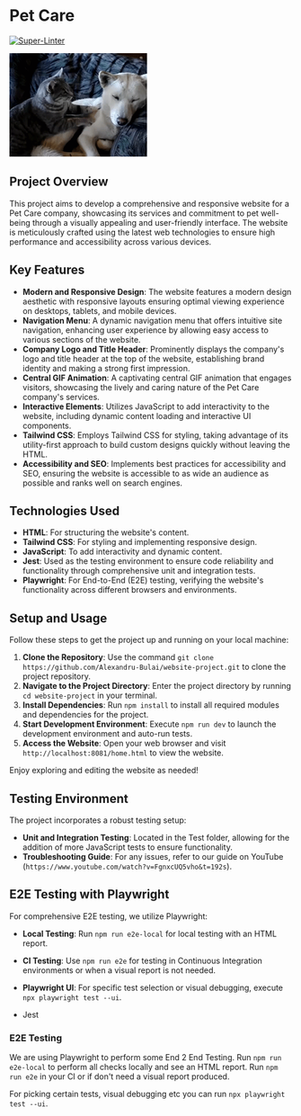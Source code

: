 # Pet Care

[![Super-Linter](https://github.com/<OWNER>/<REPOSITORY>/actions/workflows/<WORKFLOW_FILE_NAME>/badge.svg)](https://github.com/marketplace/actions/super-linter)

![Fluffy my Immagination](https://raw.githubusercontent.com/Alexandru-Bulai/website-project/main/fluffy-my-pillow.gif)


## Project Overview

This project aims to develop a comprehensive and responsive website for a Pet Care company, showcasing its services and commitment to pet well-being through a visually appealing and user-friendly interface. The website is meticulously crafted using the latest web technologies to ensure high performance and accessibility across various devices.

## Key Features

- **Modern and Responsive Design**: The website features a modern design aesthetic with responsive layouts ensuring optimal viewing experience on desktops, tablets, and mobile devices.
- **Navigation Menu**: A dynamic navigation menu that offers intuitive site navigation, enhancing user experience by allowing easy access to various sections of the website.
- **Company Logo and Title Header**: Prominently displays the company's logo and title header at the top of the website, establishing brand identity and making a strong first impression.
- **Central GIF Animation**: A captivating central GIF animation that engages visitors, showcasing the lively and caring nature of the Pet Care company's services.
- **Interactive Elements**: Utilizes JavaScript to add interactivity to the website, including dynamic content loading and interactive UI components.
- **Tailwind CSS**: Employs Tailwind CSS for styling, taking advantage of its utility-first approach to build custom designs quickly without leaving the HTML.
- **Accessibility and SEO**: Implements best practices for accessibility and SEO, ensuring the website is accessible to as wide an audience as possible and ranks well on search engines.

## Technologies Used

- **HTML**: For structuring the website's content.
- **Tailwind CSS**: For styling and implementing responsive design.
- **JavaScript**: To add interactivity and dynamic content.
- **Jest**: Used as the testing environment to ensure code reliability and functionality through comprehensive unit and integration tests.
- **Playwright**: For End-to-End (E2E) testing, verifying the website's functionality across different browsers and environments.

## Setup and Usage

Follow these steps to get the project up and running on your local machine:

1. **Clone the Repository**: Use the command `git clone https://github.com/Alexandru-Bulai/website-project.git` to clone the project repository.
2. **Navigate to the Project Directory**: Enter the project directory by running `cd website-project` in your terminal.
3. **Install Dependencies**: Run `npm install` to install all required modules and dependencies for the project.
4. **Start Development Environment**: Execute `npm run dev` to launch the development environment and auto-run tests.
5. **Access the Website**: Open your web browser and visit `http://localhost:8081/home.html` to view the website.

Enjoy exploring and editing the website as needed!

## Testing Environment

The project incorporates a robust testing setup:

- **Unit and Integration Testing**: Located in the Test folder, allowing for the addition of more JavaScript tests to ensure functionality.
- **Troubleshooting Guide**: For any issues, refer to our guide on YouTube (`https://www.youtube.com/watch?v=FgnxcUQ5vho&t=192s`).

## E2E Testing with Playwright

For comprehensive E2E testing, we utilize Playwright:

- **Local Testing**: Run `npm run e2e-local` for local testing with an HTML report.
- **CI Testing**: Use `npm run e2e` for testing in Continuous Integration environments or when a visual report is not needed.
- **Playwright UI**: For specific test selection or visual debugging, execute `npx playwright test --ui`.


- Jest

### E2E Testing

We are using Playwright to perform some End 2 End Testing.
Run `npm run e2e-local` to perform all checks locally and see an HTML report.
Run `npm run e2e` in your CI or if don't need a visual report produced.

For picking certain tests, visual debugging etc you can run `npx playwright test --ui`.
